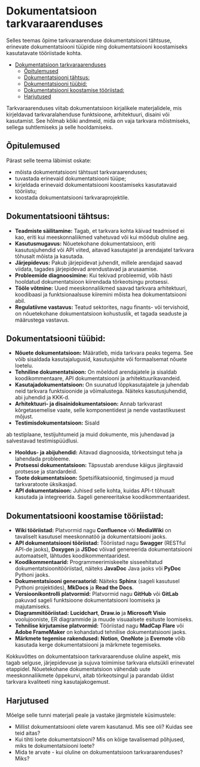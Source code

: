 # Dokumentatsioon tarkvaraarenduses

Selles teemas õpime tarkvaraarenduse dokumentatsiooni tähtsuse, erinevate dokumentatsiooni tüüpide ning dokumentatsiooni koostamiseks kasutatavate tööriistade kohta.

- [Dokumentatsioon tarkvaraarenduses](#dokumentatsioon-tarkvaraarenduses)
  - [Õpitulemused](#õpitulemused)
  - [Dokumentatsiooni tähtsus:](#dokumentatsiooni-tähtsus)
  - [Dokumentatsiooni tüübid:](#dokumentatsiooni-tüübid)
  - [Dokumentatsiooni koostamise tööriistad:](#dokumentatsiooni-koostamise-tööriistad)
  - [Harjutused](#harjutused)

Tarkvaraarenduses viitab dokumentatsioon kirjalikele materjalidele, mis kirjeldavad tarkvaralahenduse funktsioone, arhitektuuri, disaini või kasutamist. See hõlmab kõiki andmeid, mida on vaja tarkvara mõistmiseks, sellega suhtlemiseks ja selle hooldamiseks.

## Õpitulemused

Pärast selle teema läbimist oskate:

- mõista dokumentatsiooni tähtsust tarkvaraarenduses;
- tuvastada erinevaid dokumentatsiooni tüüpe;
- kirjeldada erinevaid dokumentatsiooni koostamiseks kasutatavaid tööriistu;
- koostada dokumentatsiooni tarkvaraprojektile.

## Dokumentatsiooni tähtsus:

- **Teadmiste säilitamine:** Tagab, et tarkvara kohta käivad teadmised ei kao, eriti kui meeskonnaliikmed vahetuvad või kui möödub oluline aeg.
- **Kasutusmugavus:** Nõuetekohane dokumentatsioon, eriti kasutusjuhendid või API viited, aitavad kasutajatel ja arendajatel tarkvara tõhusalt mõista ja kasutada.
- **Järjepidevus:** Pakub järjepidevat juhendit, millele arendajad saavad viidata, tagades järjepidevad arendustavad ja arusaamise.
- **Probleemide diagnoosimine:** Kui tekivad probleemid, võib hästi hooldatud dokumentatsioon kiirendada tõrkeotsingu protsessi.
- **Tööle võtmine:** Uued meeskonnaliikmed saavad tarkvara arhitektuuri, koodibaasi ja funktsionaalsuse kiiremini mõista hea dokumentatsiooni abil.
- **Regulatiivne vastavus:** Teatud sektorites, nagu finants- või tervishoid, on nõuetekohane dokumentatsioon kohustuslik, et tagada seaduste ja määrustega vastavus.

## Dokumentatsiooni tüübid:

- **Nõuete dokumentatsioon:** Määratleb, mida tarkvara peaks tegema. See võib sisaldada kasutajalugusid, kasutusjuhte või formaalsemat nõuete loetelu.
- **Tehniline dokumentatsioon:** On mõeldud arendajatele ja sisaldab koodikommentaare, API dokumentatsiooni ja arhitektuurikavandeid.
- **Kasutajadokumentatsioon:** On suunatud lõppkasutajatele ja juhendab neid tarkvara funktsioonide ja võimalustega. Näiteks kasutusjuhendid, abi juhendid ja KKK-d.
- **Arhitektuuri- ja disainidokumentatsioon:** Annab tarkvarast kõrgetasemelise vaate, selle komponentidest ja nende vastastikusest mõjust.
- **Testimisdokumentatsioon:** Sisald

ab testiplaane, testijuhtumeid ja muid dokumente, mis juhendavad ja salvestavad testimispüüdlusi.
- **Hooldus- ja abijuhendid:** Aitavad diagnoosida, tõrkeotsingut teha ja lahendada probleeme.
- **Protsessi dokumentatsioon:** Täpsustab arenduse käigus järgitavaid protsesse ja standardeid.
- **Toote dokumentatsioon:** Spetsifikatsioonid, tingimused ja muud tarkvaratoote üksikasjad.
- **API dokumentatsioon:** Juhised selle kohta, kuidas API-t tõhusalt kasutada ja integreerida. Sageli genereeritakse koodikommentaaridest.

## Dokumentatsiooni koostamise tööriistad:

- **Wiki tööriistad:** Platvormid nagu **Confluence** või **MediaWiki** on tavaliselt kasutusel meeskonnatöö ja dokumentatsiooni jaoks.
- **API dokumentatsiooni tööriistad:** Tööriistad nagu **Swagger** (RESTful API-de jaoks), **Doxygen** ja **JSDoc** võivad genereerida dokumentatsiooni automaatselt, lähtudes koodikommentaaridest.
- **Koodikommentaarid:** Programmeerimiskeelte sisseehitatud dokumentatsioonitööriistad, näiteks **JavaDoc** Java jaoks või **PyDoc** Pythoni jaoks.
- **Dokumentatsiooni generaatorid:** Näiteks **Sphinx** (sageli kasutusel Pythoni projektides), **MkDocs** ja **Read the Docs**.
- **Versioonikontrolli platvormid:** Platvormid nagu **GitHub** või **GitLab** pakuvad sageli funktsioone dokumentatsiooni loomiseks ja majutamiseks.
- **Diagrammitööriistad:** **Lucidchart**, **Draw.io** ja **Microsoft Visio** voolujooniste, ER diagrammide ja muude visuaalsete esituste loomiseks.
- **Tehnilise kirjutamise platvormid:** Tööriistad nagu **MadCap Flare** või **Adobe FrameMaker** on kohandatud tehnilise dokumentatsiooni jaoks.
- **Märkmete tegemise rakendused:** **Notion**, **OneNote** ja **Evernote** võib kasutada kerge dokumentatsiooni ja märkmete tegemiseks.

Kokkuvõttes on dokumentatsioon tarkvaraarenduse oluline aspekt, mis tagab selguse, järjepidevuse ja sujuva toimimise tarkvara elutsükli erinevatel etappidel. Nõuetekohane dokumentatsioon vähendab uute meeskonnaliikmete õppekurvi, aitab tõrkeotsingul ja parandab üldist tarkvara kvaliteeti ning kasutajakogemust.

## Harjutused

Mõelge selle tunni materjali peale ja vastake järgmistele küsimustele:

- Millist dokumentatsiooni olete varem kasutanud. Mis see oli? Kuidas see teid aitas?
- Kui tihti loete dokumentatsiooni? Mis on kõige tavalisemad põhjused, miks te dokumentatsiooni loete?
- Mida te arvate - kui oluline on dokumentatsioon tarkvaraarenduses? Miks?